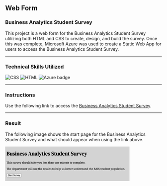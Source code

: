## Web Form
### Business Analytics Student Survey

This project is a web form for the Business Analytics Student Survey utilizing both HTML and CSS to create, design, and build the survey. Once this was complete, Microsoft Azure was used to create a Static Web App for users to access the Business Analytics Student Survey.

---

### Technical Skills Utilized

![CSS](https://img.shields.io/badge/CSS3-1572B6?style=for-the-badge&logo=css3&logoColor=white) ![HTML](https://img.shields.io/badge/HTML5-E34F26?style=for-the-badge&logo=html5&logoColor=white) ![Azure badge](https://img.shields.io/badge/Microsoft_Azure-0089D6?style=for-the-badge&logo=microsoft-azure&logoColor=white) 

---

### Instructions

Use the following link to access the [Business Analytics Student Survey](https://orange-pebble-0301f2110.5.azurestaticapps.net/).

---

### Result
The following image shows the start page for the Business Analytics Student Survey and what should appear when using the link above. 

<img src="images/SurveyStartPage.jpg" width="400" alt="Business Analytics Student Survey Start Page">
